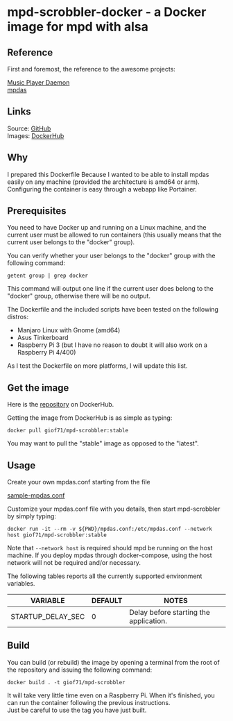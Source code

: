 # mpd-scrobbler-docker - a Docker image for mpd with alsa

## Reference

First and foremost, the reference to the awesome projects:

[Music Player Daemon](https://www.musicpd.org/)  
[mpdas](https://github.com/hrkfdn/mpdas/)

## Links
Source: [GitHub](https://github.com/giof71/mpd-scrobbler-docker)  
Images: [DockerHub](https://hub.docker.com/r/giof71/mpd-scrobbler)

## Why

I prepared this Dockerfile Because I wanted to be able to install mpdas easily on any machine (provided the architecture is amd64 or arm). Configuring the container is easy through a webapp like Portainer.

## Prerequisites

You need to have Docker up and running on a Linux machine, and the current user must be allowed to run containers (this usually means that the current user belongs to the "docker" group).

You can verify whether your user belongs to the "docker" group with the following command:

`getent group | grep docker`

This command will output one line if the current user does belong to the "docker" group, otherwise there will be no output.

The Dockerfile and the included scripts have been tested on the following distros:

- Manjaro Linux with Gnome (amd64)
- Asus Tinkerboard
- Raspberry Pi 3 (but I have no reason to doubt it will also work on a Raspberry Pi 4/400)

As I test the Dockerfile on more platforms, I will update this list.

## Get the image

Here is the [repository](https://hub.docker.com/repository/docker/giof71/mpd-scrobbler) on DockerHub.

Getting the image from DockerHub is as simple as typing:

`docker pull giof71/mpd-scrobbler:stable`

You may want to pull the "stable" image as opposed to the "latest".

## Usage

Create your own mpdas.conf starting from the file

[sample-mpdas.conf](https://github.com/GioF71/mpdas-scrobbler-docker/blob/main/sample-mpdas.conf)

Customize your mpdas.conf file with you details, then start mpd-scrobbler by simply typing:

`docker run -it --rm -v ${PWD}/mpdas.conf:/etc/mpdas.conf --network host giof71/mpd-scrobbler:stable`

Note that `--network host` is required should mpd be running on the host machine. If you deploy mpdas through docker-compose, using the host network will not be required and/or necessary.

The following tables reports all the currently supported environment variables.

VARIABLE | DEFAULT | NOTES
---|---|---
STARTUP_DELAY_SEC|0|Delay before starting the application.

## Build

You can build (or rebuild) the image by opening a terminal from the root of the repository and issuing the following command:

`docker build . -t giof71/mpd-scrobbler`

It will take very little time even on a Raspberry Pi. When it's finished, you can run the container following the previous instructions.  
Just be careful to use the tag you have just built.
